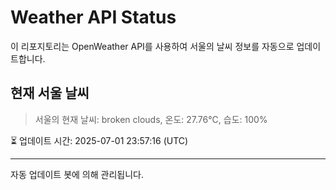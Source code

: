 
# Weather API Status

이 리포지토리는 OpenWeather API를 사용하여 서울의 날씨 정보를 자동으로 업데이트합니다.

## 현재 서울 날씨
> 서울의 현재 날씨: broken clouds, 온도: 27.76°C, 습도: 100%

⏳ 업데이트 시간: 2025-07-01 23:57:16 (UTC)

---
자동 업데이트 봇에 의해 관리됩니다.
